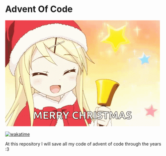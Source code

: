 # Advent Of Code

![ayaya](https://github.com/AriDevK/AdventOfCode/blob/main/assets/christmas-ayaya.gif)

[![wakatime](https://wakatime.com/badge/user/ecfcd101-7615-45f2-9a88-cb30e549611e/project/018c2806-93e5-452f-b326-3b18a4ef0bd4.svg)](https://wakatime.com/badge/user/ecfcd101-7615-45f2-9a88-cb30e549611e/project/018c2806-93e5-452f-b326-3b18a4ef0bd4)

At this repository I will save all my code of advent of code through the years :3
